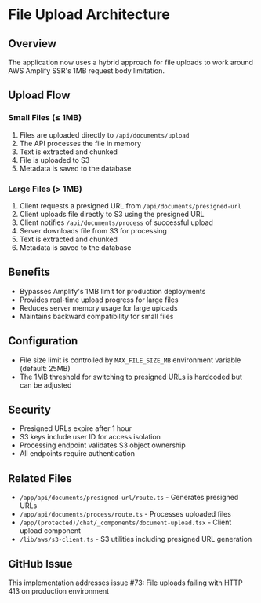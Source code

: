 # File Upload Architecture

## Overview
The application now uses a hybrid approach for file uploads to work around AWS Amplify SSR's 1MB request body limitation.

## Upload Flow

### Small Files (≤ 1MB)
1. Files are uploaded directly to `/api/documents/upload`
2. The API processes the file in memory
3. Text is extracted and chunked
4. File is uploaded to S3
5. Metadata is saved to the database

### Large Files (> 1MB)
1. Client requests a presigned URL from `/api/documents/presigned-url`
2. Client uploads file directly to S3 using the presigned URL
3. Client notifies `/api/documents/process` of successful upload
4. Server downloads file from S3 for processing
5. Text is extracted and chunked
6. Metadata is saved to the database

## Benefits
- Bypasses Amplify's 1MB limit for production deployments
- Provides real-time upload progress for large files
- Reduces server memory usage for large uploads
- Maintains backward compatibility for small files

## Configuration
- File size limit is controlled by `MAX_FILE_SIZE_MB` environment variable (default: 25MB)
- The 1MB threshold for switching to presigned URLs is hardcoded but can be adjusted

## Security
- Presigned URLs expire after 1 hour
- S3 keys include user ID for access isolation
- Processing endpoint validates S3 object ownership
- All endpoints require authentication

## Related Files
- `/app/api/documents/presigned-url/route.ts` - Generates presigned URLs
- `/app/api/documents/process/route.ts` - Processes uploaded files
- `/app/(protected)/chat/_components/document-upload.tsx` - Client upload component
- `/lib/aws/s3-client.ts` - S3 utilities including presigned URL generation

## GitHub Issue
This implementation addresses issue #73: File uploads failing with HTTP 413 on production environment